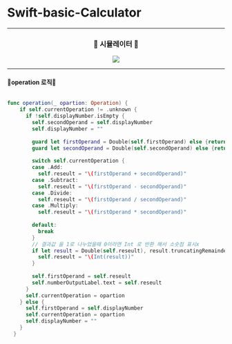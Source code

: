 # Swift-basic-Calculator
<hr/>

<h3 align="center"> 🎥 시뮬레이터 🎥 </h3>

<p align="center"> 
  <img src="https://user-images.githubusercontent.com/91595135/158855083-e08d9199-5e93-4c3e-9fbb-c2f8e177c85a.gif">
</p>
<hr/>

<h4> 🚀operation 로직🚀 </h4>

```swift

func operation(_ opartion: Operation) {
    if self.currentOperation != .unknown {
      if !self.displayNumber.isEmpty {
        self.secondOperand = self.displayNumber
        self.displayNumber = ""
        
        guard let firstOperand = Double(self.firstOperand) else {return}
        guard let secondOperand = Double(self.secondOperand) else {return}
        
        switch self.currentOperation {
        case .Add:
          self.reseult = "\(firstOperand + secondOperand)"
        case .Subtract:
          self.reseult = "\(firstOperand - secondOperand)"
        case .Divide:
          self.reseult = "\(firstOperand / secondOperand)"
        case .Multiply:
          self.reseult = "\(firstOperand * secondOperand)"
        
        default:
          break
        }
        // 결과값 을 1로 나누었을때 0이라면 Int 로 반환 해서 소숫점 표시x
        if let result = Double(self.reseult), result.truncatingRemainder(dividingBy: 1) == 0 {
          self.reseult = "\(Int(result))"
        }
        
        self.firstOperand = self.reseult
        self.numberOutputLabel.text = self.reseult
      }
      self.currentOperation = opartion
    } else {
      self.firstOperand = self.displayNumber
      self.currentOperation = opartion
      self.displayNumber = ""
    }
  }
  
```
